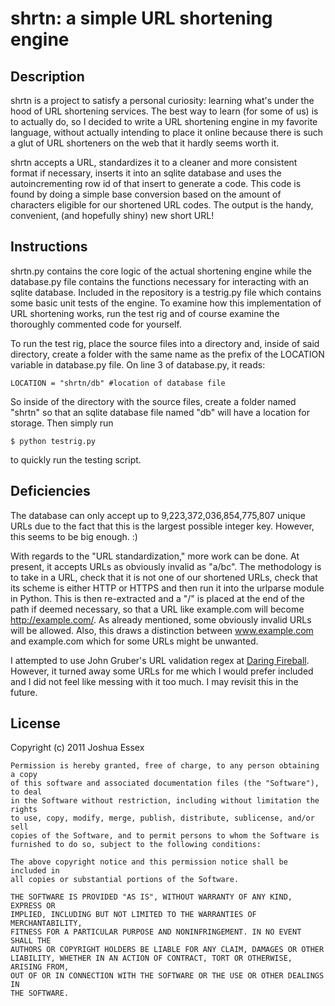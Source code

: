 # shrtn: a simple URL shortening engine

## Description

shrtn is a project to satisfy a personal curiosity: learning what's under the 
hood of URL shortening services. The best way to learn (for some of us) is to 
actually do, so I decided to write a URL shortening engine in my favorite 
language, without actually intending to place it online because there is such 
a glut of URL shorteners on the web that it hardly seems worth it.

shrtn accepts a URL, standardizes it to a cleaner and more consistent format if 
necessary, inserts it into an sqlite database and uses the autoincrementing row 
id of that insert to generate a code. This code is found by doing a simple base 
conversion based on the amount of characters eligible for our shortened URL 
codes. The output is the handy, convenient, (and hopefully shiny) new short URL!

## Instructions

shrtn.py contains the core logic of the actual shortening engine while the 
database.py file contains the functions necessary for interacting with an 
sqlite database. Included in the repository is a testrig.py file which contains 
some basic unit tests of the engine. To examine how this implementation of URL 
shortening works, run the test rig and of course examine the thoroughly 
commented code for yourself. 

To run the test rig, place the source files into a directory and, inside of 
said directory, create a folder with the same name as the prefix of the 
LOCATION variable in database.py file. On line 3 of database.py, it reads:

    LOCATION = "shrtn/db" #location of database file

So inside of the directory with the source files, create a folder named "shrtn" 
so that an sqlite database file named "db" will have a location for storage. 
Then simply run

    $ python testrig.py

to quickly run the testing script.

## Deficiencies

The database can only accept up to 9,223,372,036,854,775,807 unique URLs due to 
the fact that this is the largest possible integer key. However, this seems to be 
big enough. :)

With regards to the "URL standardization," more work can be done. At present, 
it accepts URLs as obviously invalid as "a/bc". The methodology is to take in a 
URL, check that it is not one of our shortened URLs, check that its scheme is 
either HTTP or HTTPS and then run it into the urlparse module in Python. This 
is then re-extracted and a "/" is placed at the end of the path if deemed 
necessary, so that a URL like example.com will become http://example.com/. 
As already mentioned, some obviously invalid URLs will be allowed. Also, this 
draws a distinction between www.example.com and example.com which for some 
URLs might be unwanted. 

I attempted to use John Gruber's URL validation regex at 
<a href="http://daringfireball.net/2009/11/liberal_regex_for_matching_urls">Daring Fireball</a>. 
However, it turned away some URLs for me which I would prefer included and I did 
not feel like messing with it too much. I may revisit this in the future.

## License

Copyright (c) 2011 Joshua Essex

    Permission is hereby granted, free of charge, to any person obtaining a copy
    of this software and associated documentation files (the "Software"), to deal
    in the Software without restriction, including without limitation the rights
    to use, copy, modify, merge, publish, distribute, sublicense, and/or sell
    copies of the Software, and to permit persons to whom the Software is
    furnished to do so, subject to the following conditions:

    The above copyright notice and this permission notice shall be included in
    all copies or substantial portions of the Software.

    THE SOFTWARE IS PROVIDED "AS IS", WITHOUT WARRANTY OF ANY KIND, EXPRESS OR
    IMPLIED, INCLUDING BUT NOT LIMITED TO THE WARRANTIES OF MERCHANTABILITY,
    FITNESS FOR A PARTICULAR PURPOSE AND NONINFRINGEMENT. IN NO EVENT SHALL THE
    AUTHORS OR COPYRIGHT HOLDERS BE LIABLE FOR ANY CLAIM, DAMAGES OR OTHER
    LIABILITY, WHETHER IN AN ACTION OF CONTRACT, TORT OR OTHERWISE, ARISING FROM,
    OUT OF OR IN CONNECTION WITH THE SOFTWARE OR THE USE OR OTHER DEALINGS IN
    THE SOFTWARE.
    
